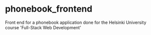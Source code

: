# phonebook_frontend
Front end for a phonebook application done for the Helsinki University course 'Full-Stack Web Development'
